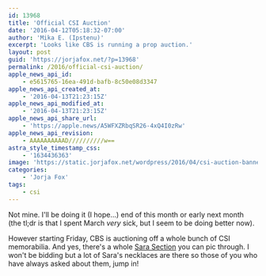 ```yaml
---
id: 13968
title: 'Official CSI Auction'
date: '2016-04-12T05:18:32-07:00'
author: 'Mika E. (Ipstenu)'
excerpt: 'Looks like CBS is running a prop auction.'
layout: post
guid: 'https://jorjafox.net/?p=13968'
permalink: /2016/official-csi-auction/
apple_news_api_id:
    - e5615765-16ea-491d-bafb-8c50e08d3347
apple_news_api_created_at:
    - '2016-04-13T21:23:15Z'
apple_news_api_modified_at:
    - '2016-04-13T21:23:15Z'
apple_news_api_share_url:
    - 'https://apple.news/A5WFXZRbqSR26-4xQ4I0zRw'
apple_news_api_revision:
    - AAAAAAAAAAD//////////w==
astra_style_timestamp_css:
    - '1634436363'
image: 'https://static.jorjafox.net/wordpress/2016/04/csi-auction-banner.jpg'
categories:
    - 'Jorja Fox'
tags:
    - csi
---
```


Not mine. I'll be doing it (I hope...) end of this month or early next month (the tl;dr is that I spent March _very_ sick, but I seem to be doing better now).

However starting Friday, CBS is auctioning off a whole bunch of CSI memorabilia. And yes, there's a whole <a href="http://auction.screenbid.com/view-auctions/catalog/id/52/?page=1&amp;key=Sara&amp;cat=&amp;xclosed=yes">Sara Section</a> you can pic through. I won't be bidding but a lot of Sara's necklaces are there so those of you who have always asked about them, jump in!
